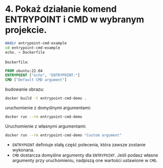 # 4. Pokaż działanie komend ENTRYPOINT i CMD w wybranym projekcie.  

```bash
mkdir entrypoint-cmd-example
cd entrypoint-cmd-example
echo. > Dockerfile  
```  

`Dockerfile`:  
```Dockerfile
FROM ubuntu:22.04
ENTRYPOINT ["echo", "ENTRYPOINT:"]
CMD ["Default CMD argument"]
```

budowanie obrazu:  
```bash
docker build -t entrypoint-cmd-demo .
```

uruchomienie z domyślnymi argumentami:  
```bash
docker run --rm entrypoint-cmd-demo
```

Uruchomienie z własnymi argumentami:  
```bash
docker run --rm entrypoint-cmd-demo "Custom argument"
```

* `ENTRYPOINT` definiuje stałą część polecenia, która zawsze zostanie wykonana.  
* `CMD` dostarcza domyślne argumenty dla `ENTRYPOINT`. Jeśli podasz własne argumenty przy uruchomieniu, nadpiszą one wartości ustawione w `CMD`.